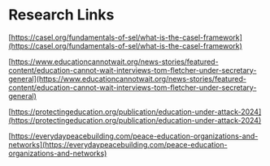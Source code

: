 # Research Links

[https://casel.org/fundamentals-of-sel/what-is-the-casel-framework](https://casel.org/fundamentals-of-sel/what-is-the-casel-framework)

[https://www.educationcannotwait.org/news-stories/featured-content/education-cannot-wait-interviews-tom-fletcher-under-secretary-general](https://www.educationcannotwait.org/news-stories/featured-content/education-cannot-wait-interviews-tom-fletcher-under-secretary-general)

[https://protectingeducation.org/publication/education-under-attack-2024](https://protectingeducation.org/publication/education-under-attack-2024)

[https://everydaypeacebuilding.com/peace-education-organizations-and-networks](https://everydaypeacebuilding.com/peace-education-organizations-and-networks)
